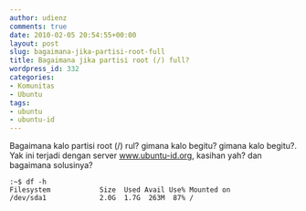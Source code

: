 ```yaml
---
author: udienz
comments: true
date: 2010-02-05 20:54:55+00:00
layout: post
slug: bagaimana-jika-partisi-root-full
title: Bagaimana jika partisi root (/) full?
wordpress_id: 332
categories:
- Komunitas
- Ubuntu
tags:
- ubuntu
- ubuntu-id
---
```


Bagaimana kalo partisi root (/) rul? gimana kalo begitu? gimana kalo begitu?. Yak ini terjadi dengan server www.ubuntu-id.org, kasihan yah? dan bagaimana solusinya?



    
    
    :~$ df -h
    Filesystem            Size  Used Avail Use% Mounted on
    /dev/sda1             2.0G  1.7G  263M  87% /
    
